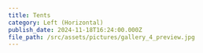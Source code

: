```yaml
---
title: Tents
category: Left (Horizontal)
publish_date: 2024-11-18T16:24:00.000Z
file_path: /src/assets/pictures/gallery_4_preview.jpg
---
```


